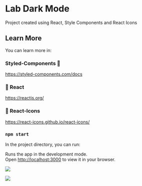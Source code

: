 # Lab Dark Mode 

Project created using React, Style Components and React Icons

## Learn More

You can learn more in:

### Styled-Components 💅
https://styled-components.com/docs

### 📘 React 

https://reactjs.org/

### 📘 React-Icons 
https://react-icons.github.io/react-icons/

### `npm start`

In the project directory, you can run:

Runs the app in the development mode.\
Open [http://localhost:3000](http://localhost:3000) to view it in your browser.




![](https://i.imgur.com/VP0iWHx.png)




![](https://i.imgur.com/JNp0jnX.png)
